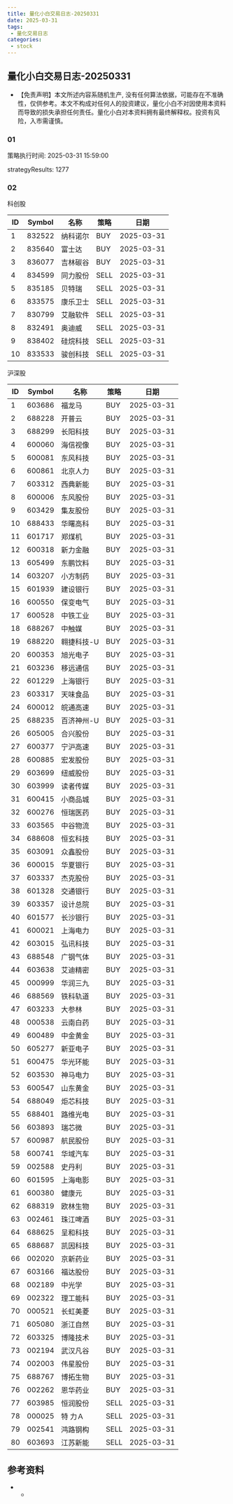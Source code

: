 ```yaml
---
title: 量化小白交易日志-20250331
date: 2025-03-31
tags:
 - 量化交易日志
categories: 
 - stock
---
```


## 量化小白交易日志-20250331

- 【免责声明】本文所述内容系随机生产, 没有任何算法依据，可能存在不准确性，仅供参考。本文不构成对任何人的投资建议，量化小白不对因使用本资料而导致的损失承担任何责任。量化小白对本资料拥有最终解释权。投资有风险，入市需谨慎。

### 01

策略执行时间: 2025-03-31 15:59:00

strategyResults: 1277

### 02

科创股

|ID|Symbol|名称|策略|日期|
| ---- | ---- | ---- | ---- | ---- |
|1|832522|纳科诺尔|BUY|2025-03-31|
|2|835640|富士达|BUY|2025-03-31|
|3|836077|吉林碳谷|BUY|2025-03-31|
|4|834599|同力股份|SELL|2025-03-31|
|5|835185|贝特瑞|SELL|2025-03-31|
|6|833575|康乐卫士|SELL|2025-03-31|
|7|830799|艾融软件|SELL|2025-03-31|
|8|832491|奥迪威|SELL|2025-03-31|
|9|838402|硅烷科技|SELL|2025-03-31|
|10|833533|骏创科技|SELL|2025-03-31|

沪深股

|ID|Symbol|名称|策略|日期|
| ---- | ---- | ---- | ---- | ---- |
|1|603686|福龙马|BUY|2025-03-31|
|2|688228|开普云|BUY|2025-03-31|
|3|688299|长阳科技|BUY|2025-03-31|
|4|600060|海信视像|BUY|2025-03-31|
|5|600081|东风科技|BUY|2025-03-31|
|6|600861|北京人力|BUY|2025-03-31|
|7|603312|西典新能|BUY|2025-03-31|
|8|600006|东风股份|BUY|2025-03-31|
|9|603429|集友股份|BUY|2025-03-31|
|10|688433|华曙高科|BUY|2025-03-31|
|11|601717|郑煤机|BUY|2025-03-31|
|12|600318|新力金融|BUY|2025-03-31|
|13|605499|东鹏饮料|BUY|2025-03-31|
|14|603207|小方制药|BUY|2025-03-31|
|15|601939|建设银行|BUY|2025-03-31|
|16|600550|保变电气|BUY|2025-03-31|
|17|600528|中铁工业|BUY|2025-03-31|
|18|688267|中触媒|BUY|2025-03-31|
|19|688220|翱捷科技-U|BUY|2025-03-31|
|20|600353|旭光电子|BUY|2025-03-31|
|21|603236|移远通信|BUY|2025-03-31|
|22|601229|上海银行|BUY|2025-03-31|
|23|603317|天味食品|BUY|2025-03-31|
|24|600012|皖通高速|BUY|2025-03-31|
|25|688235|百济神州-U|BUY|2025-03-31|
|26|605005|合兴股份|BUY|2025-03-31|
|27|600377|宁沪高速|BUY|2025-03-31|
|28|600885|宏发股份|BUY|2025-03-31|
|29|603699|纽威股份|BUY|2025-03-31|
|30|603999|读者传媒|BUY|2025-03-31|
|31|600415|小商品城|BUY|2025-03-31|
|32|600276|恒瑞医药|BUY|2025-03-31|
|33|603565|中谷物流|BUY|2025-03-31|
|34|688608|恒玄科技|BUY|2025-03-31|
|35|603091|众鑫股份|BUY|2025-03-31|
|36|600015|华夏银行|BUY|2025-03-31|
|37|603337|杰克股份|BUY|2025-03-31|
|38|601328|交通银行|BUY|2025-03-31|
|39|603357|设计总院|BUY|2025-03-31|
|40|601577|长沙银行|BUY|2025-03-31|
|41|600021|上海电力|BUY|2025-03-31|
|42|603015|弘讯科技|BUY|2025-03-31|
|43|688548|广钢气体|BUY|2025-03-31|
|44|603638|艾迪精密|BUY|2025-03-31|
|45|000999|华润三九|BUY|2025-03-31|
|46|688569|铁科轨道|BUY|2025-03-31|
|47|603233|大参林|BUY|2025-03-31|
|48|000538|云南白药|BUY|2025-03-31|
|49|600489|中金黄金|BUY|2025-03-31|
|50|605277|新亚电子|BUY|2025-03-31|
|51|600475|华光环能|BUY|2025-03-31|
|52|603530|神马电力|BUY|2025-03-31|
|53|600547|山东黄金|BUY|2025-03-31|
|54|688049|炬芯科技|BUY|2025-03-31|
|55|688401|路维光电|BUY|2025-03-31|
|56|603893|瑞芯微|BUY|2025-03-31|
|57|600987|航民股份|BUY|2025-03-31|
|58|600741|华域汽车|BUY|2025-03-31|
|59|002588|史丹利|BUY|2025-03-31|
|60|601595|上海电影|BUY|2025-03-31|
|61|600380|健康元|BUY|2025-03-31|
|62|688319|欧林生物|BUY|2025-03-31|
|63|002461|珠江啤酒|BUY|2025-03-31|
|64|688625|呈和科技|BUY|2025-03-31|
|65|688687|凯因科技|BUY|2025-03-31|
|66|002020|京新药业|BUY|2025-03-31|
|67|603166|福达股份|BUY|2025-03-31|
|68|002189|中光学|BUY|2025-03-31|
|69|002322|理工能科|BUY|2025-03-31|
|70|000521|长虹美菱|BUY|2025-03-31|
|71|605080|浙江自然|BUY|2025-03-31|
|72|603325|博隆技术|BUY|2025-03-31|
|73|002194|武汉凡谷|BUY|2025-03-31|
|74|002003|伟星股份|BUY|2025-03-31|
|75|688767|博拓生物|BUY|2025-03-31|
|76|002262|恩华药业|BUY|2025-03-31|
|77|603985|恒润股份|SELL|2025-03-31|
|78|000025|特  力Ａ|SELL|2025-03-31|
|79|002541|鸿路钢构|SELL|2025-03-31|
|80|603693|江苏新能|SELL|2025-03-31|

## 参考资料

- -